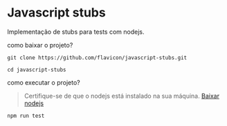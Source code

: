 # Javascript stubs

Implementação de stubs para tests com nodejs.

como baixar o projeto?

```shell
git clone https://github.com/flavicon/javascript-stubs.git

cd javascript-stubs
```

como executar o projeto?

> Certifique-se de que o nodejs está instalado na sua máquina.
> [Baixar nodejs](https://nodejs.org/en/download)

```shell
npm run test
```
